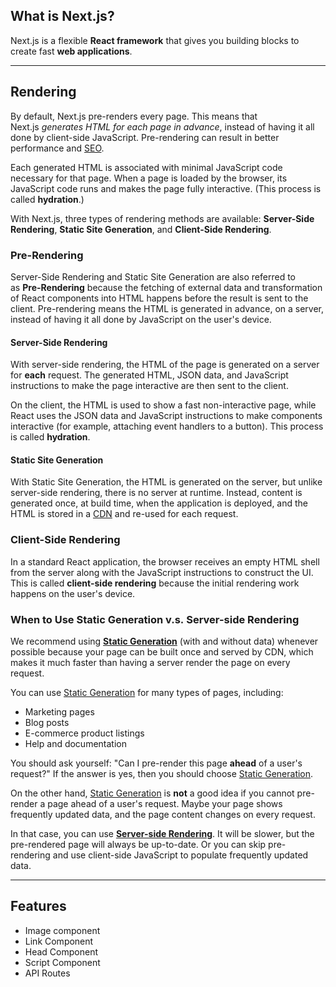 ## What is Next.js?

Next.js is a flexible **React framework** that gives you building blocks to create fast **web applications**.

---

## Rendering

By default, Next.js pre-renders every page. This means that Next.js _generates HTML for each page in advance_, instead of having it all done by client-side JavaScript. Pre-rendering can result in better performance and [SEO](https://en.wikipedia.org/wiki/Search_engine_optimization).

Each generated HTML is associated with minimal JavaScript code necessary for that page. When a page is loaded by the browser, its JavaScript code runs and makes the page fully interactive. (This process is called **hydration**.)


With Next.js, three types of rendering methods are available: **Server-Side Rendering**, **Static Site Generation**, and **Client-Side Rendering**.

### Pre-Rendering

Server-Side Rendering and Static Site Generation are also referred to as **Pre-Rendering** because the fetching of external data and transformation of React components into HTML happens before the result is sent to the client. Pre-rendering means the HTML is generated in advance, on a server, instead of having it all done by JavaScript on the user's device.


#### Server-Side Rendering

With server-side rendering, the HTML of the page is generated on a server for **each** request. The generated HTML, JSON data, and JavaScript instructions to make the page interactive are then sent to the client.

On the client, the HTML is used to show a fast non-interactive page, while React uses the JSON data and JavaScript instructions to make components interactive (for example, attaching event handlers to a button). This process is called **hydration**.

#### Static Site Generation

With Static Site Generation, the HTML is generated on the server, but unlike server-side rendering, there is no server at runtime. Instead, content is generated once, at build time, when the application is deployed, and the HTML is stored in a [CDN](https://nextjs.org/learn/foundations/how-nextjs-works/cdns-and-edge) and re-used for each request.

### Client-Side Rendering

In a standard React application, the browser receives an empty HTML shell from the server along with the JavaScript instructions to construct the UI. This is called **client-side rendering** because the initial rendering work happens on the user's device.

### When to Use Static Generation v.s. Server-side Rendering

We recommend using [**Static Generation**](https://nextjs.org/docs/basic-features/pages#static-generation-recommended) (with and without data) whenever possible because your page can be built once and served by CDN, which makes it much faster than having a server render the page on every request.

You can use [Static Generation](https://nextjs.org/docs/basic-features/pages#static-generation-recommended) for many types of pages, including:

- Marketing pages
- Blog posts
- E-commerce product listings
- Help and documentation

You should ask yourself: "Can I pre-render this page **ahead** of a user's request?" If the answer is yes, then you should choose [Static Generation](https://nextjs.org/docs/basic-features/pages#static-generation-recommended).

On the other hand, [Static Generation](https://nextjs.org/docs/basic-features/pages#static-generation-recommended) is **not** a good idea if you cannot pre-render a page ahead of a user's request. Maybe your page shows frequently updated data, and the page content changes on every request.

In that case, you can use [**Server-side Rendering**](https://nextjs.org/docs/basic-features/pages#server-side-rendering). It will be slower, but the pre-rendered page will always be up-to-date. Or you can skip pre-rendering and use client-side JavaScript to populate frequently updated data.


---

## Features

- Image component
- Link Component
- Head Component
- Script Component
-  API Routes